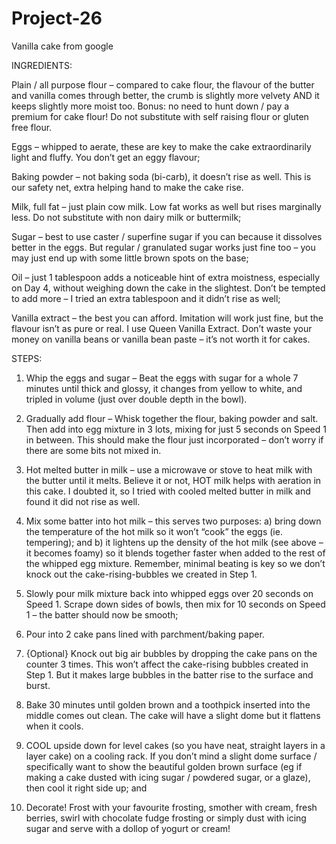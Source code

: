 # Project-26
Vanilla cake from google


INGREDIENTS:


Plain / all purpose flour – compared to cake flour, the flavour of the butter and vanilla comes through better, the crumb is slightly more velvety AND it keeps slightly more moist too. Bonus: no need to hunt down / pay a premium for cake flour! Do not substitute with self raising flour or gluten free flour.

Eggs – whipped to aerate, these are key to make the cake extraordinarily light and fluffy. You don’t get an eggy flavour;

Baking powder – not baking soda (bi-carb), it doesn’t rise as well. This is our safety net, extra helping hand to make the cake rise.

Milk, full fat – just plain cow milk. Low fat works as well but rises marginally less. Do not substitute with non dairy milk or buttermilk;

Sugar – best to use caster / superfine sugar if you can because it dissolves better in the eggs. But regular / granulated sugar works just fine too – you may just end up with some little brown spots on the base;

Oil – just 1 tablespoon adds a noticeable hint of extra moistness, especially on Day 4, without weighing down the cake in the slightest. Don’t be tempted to add more – I tried an extra tablespoon and it didn’t rise as well;

Vanilla extract  – the best you can afford. Imitation will work just fine, but the flavour isn’t as pure or real. I use Queen Vanilla Extract. Don’t waste your money on vanilla beans or vanilla bean paste – it’s not worth it for cakes.



STEPS:

1. Whip the eggs and sugar – Beat the eggs with sugar for a whole 7 minutes until thick and glossy, it changes from yellow to white, and tripled in volume (just over double depth in the bowl).

2. Gradually add flour – Whisk together the flour, baking powder and salt. Then add into egg mixture in 3 lots, mixing for just 5 seconds on Speed 1 in between. This should make the flour just incorporated – don’t worry if there are some bits not mixed in.

3. Hot melted butter in milk – use a microwave or stove to heat milk with the butter until it melts. Believe it or not, HOT milk helps with aeration in this cake. I doubted it, so I tried with cooled melted butter in milk and found it did not rise as well.

4. Mix some batter into hot milk – this serves two purposes: a) bring down the temperature of the hot milk so it won’t “cook” the eggs (ie. tempering); and b) it lightens up the density of the hot milk (see above – it becomes foamy) so it blends together faster when added to the rest of the whipped egg mixture. Remember, minimal beating is key so we don’t knock out the cake-rising-bubbles we created in Step 1.

5. Slowly pour milk mixture back into whipped eggs over 20 seconds on Speed 1. Scrape down sides of bowls, then mix for 10 seconds on Speed 1 – the batter should now be smooth;

6. Pour into 2 cake pans lined with parchment/baking paper.

7. {Optional} Knock out big air bubbles by dropping the cake pans on the counter 3 times. This won’t affect the cake-rising bubbles created in Step 1. But it makes large bubbles in the batter rise to the surface and burst.

8. Bake 30 minutes until golden brown and a toothpick inserted into the middle comes out clean. The cake will have a slight dome but it flattens when it cools.

9. COOL upside down for level cakes (so you have neat, straight layers in a layer cake) on a cooling rack. If you don’t mind a slight dome surface / specifically want to show the beautiful golden brown surface (eg if making a cake dusted with icing sugar / powdered sugar, or a glaze), then cool it right side up; and

10. Decorate! Frost with your favourite frosting, smother with cream, fresh berries, swirl with chocolate fudge frosting or simply dust with icing sugar and serve with a dollop of yogurt or cream!
